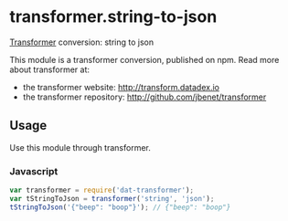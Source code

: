 # transformer.string-to-json

[Transformer](http://github.com/jbenet/transformer) conversion: string to json

This module is a transformer conversion, published on npm. Read more about transformer at:

- the transformer website: <http://transform.datadex.io>
- the transformer repository: <http://github.com/jbenet/transformer>

## Usage

Use this module through transformer.

### Javascript

```js
var transformer = require('dat-transformer');
var tStringToJson = transformer('string', 'json');
tStringToJson('{"beep": "boop"}'); // {"beep": "boop"}
```
